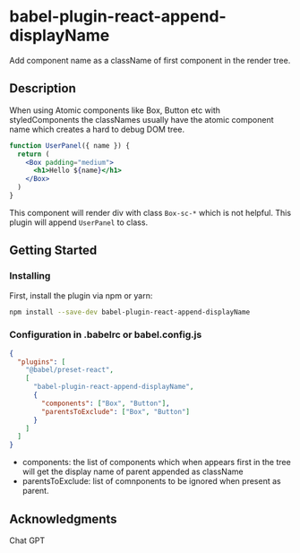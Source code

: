 # babel-plugin-react-append-displayName

Add component name as a className of first component in the render tree.

## Description

When using Atomic components like Box, Button etc with styledComponents the classNames usually have the atomic component name which creates a hard to debug DOM tree.

```jsx
function UserPanel({ name }) {
  return (
    <Box padding="medium">
      <h1>Hello ${name}</h1>
    </Box>
  )
}

```

This component will render div with class `Box-sc-*` which is not helpful.
This plugin will append `UserPanel` to class.

## Getting Started

### Installing

First, install the plugin via npm or yarn:

```bash
npm install --save-dev babel-plugin-react-append-displayName
```

### Configuration in .babelrc or babel.config.js

```json
{
  "plugins": [
    "@babel/preset-react",
    [
      "babel-plugin-react-append-displayName",
      {
        "components": ["Box", "Button"],
        "parentsToExclude": ["Box", "Button"]
      }
    ]
  ]
}
```

- components: the list of components which when appears first in the tree will get the display name of parent appended as className
- parentsToExclude: list of comnponents to be ignored when present as parent.

## Acknowledgments

Chat GPT
